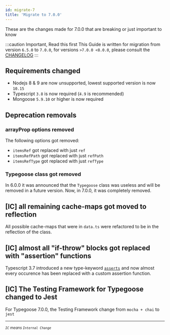 ```yaml
---
id: migrate-7
title: 'Migrate to 7.0.0'
---
```


These are the changes made for 7.0.0 that are breaking or just important to know

:::caution Important, Read this first
This Guide is written for migration from version `6.5.0` to `7.0.0`, for versions `>7.0.0 <8.0.0`, please consult the [CHANGELOG](https://github.com/typegoose/typegoose/blob/master/CHANGELOG.md)
:::

## Requirements changed

- Nodejs 8 & 9 are now unsupported, lowest supported version is now `10.15`
- Typescript `3.8` is now required (`4.9` is recommended)
- Mongoose `5.9.10` or higher is now required

## Deprecation removals

### arrayProp options removed

The following options got removed:

- `itemsRef` got replaced with just `ref`
- `itemsRefPath` got replaced with just `refPath`
- `itemsRefType` got replaced with just `refType`

### Typegoose class got removed

In 6.0.0 it was announced that the `Typegoose` class was useless and will be removed in a future version. Now, in 7.0.0, it was completely removed.

## [IC] all remaining cache-maps got moved to reflection

All possible cache-maps that were in `data.ts` were refactored to be in the reflection of the class.

## [IC] almost all "if-throw" blocks got replaced with "assertion" functions

Typescript 3.7 introduced a new type-keyword [`asserts`](https://devblogs.microsoft.com/typescript/announcing-typescript-3-7/#assertion-functions) and now almost every occurence has been replaced with a custom assertion function.

## [IC] The Testing Framework for Typegoose changed to Jest

For Typegoose 7.0.0, the Testing Framework change from `mocha + chai` to `jest`

---

<sub>*`IC` means `Internal Change`*</sub>
